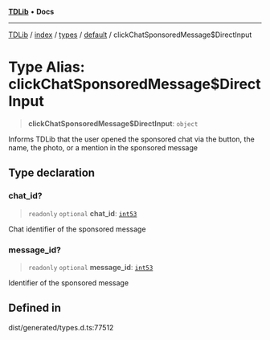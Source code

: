 [**TDLib**](../../../../../../README.md) • **Docs**

***

[TDLib](../../../../../../modules.md) / [index](../../../../../README.md) / [types](../../../README.md) / [default](../README.md) / clickChatSponsoredMessage$DirectInput

# Type Alias: clickChatSponsoredMessage$DirectInput

> **clickChatSponsoredMessage$DirectInput**: `object`

Informs TDLib that the user opened the sponsored chat via the button, the name, the photo, or a mention in the sponsored message

## Type declaration

### chat\_id?

> `readonly` `optional` **chat\_id**: [`int53`](int53-1.md)

Chat identifier of the sponsored message

### message\_id?

> `readonly` `optional` **message\_id**: [`int53`](int53-1.md)

Identifier of the sponsored message

## Defined in

dist/generated/types.d.ts:77512
